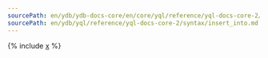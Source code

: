 ```yaml
---
sourcePath: en/ydb/ydb-docs-core/en/core/yql/reference/yql-docs-core-2/syntax/insert_into.md
sourcePath: en/ydb/yql/reference/yql-docs-core-2/syntax/insert_into.md
---
```


{% include [x](_includes/insert_into.md) %}


